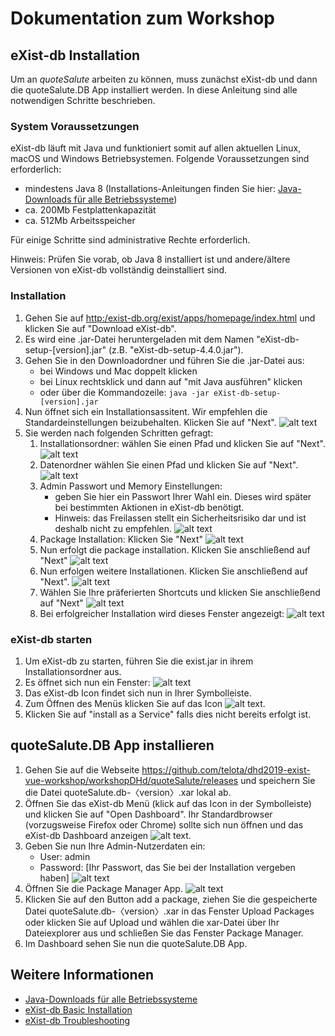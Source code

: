 # Dokumentation zum Workshop 

## eXist-db Installation

Um an *quoteSalute* arbeiten zu können, muss zunächst eXist-db und dann die quoteSalute.DB App installiert werden. In diese Anleitung sind alle notwendigen Schritte beschrieben.

### System Voraussetzungen

eXist-db läuft mit Java und funktioniert somit auf allen aktuellen Linux, macOS und Windows Betriebsystemen. Folgende Voraussetzungen sind erforderlich:

* mindestens Java 8 (Installations-Anleitungen finden Sie hier: [Java-Downloads für alle Betriebssysteme](https:/www.java.com/de/download/manual.jsp))
* ca. 200Mb Festplattenkapazität
* ca. 512Mb Arbeitsspeicher

Für einige Schritte sind administrative Rechte erforderlich.

Hinweis: Prüfen Sie vorab, ob Java 8 installiert ist und andere/ältere Versionen von eXist-db vollständig deinstalliert sind.

### Installation

1. Gehen Sie auf [http:/exist-db.org/exist/apps/homepage/index.html](http:/exist-db.org/exist/apps/homepage/index.html) und klicken Sie auf "Download eXist-db".
2. Es wird eine .jar-Datei heruntergeladen mit dem Namen "eXist-db-setup-[version].jar" (z.B. "eXist-db-setup-4.4.0.jar").
3. Gehen Sie in den Downloadordner und führen Sie die .jar-Datei aus:
    * bei Windows und Mac doppelt klicken
    * bei Linux rechtsklick und dann auf "mit Java ausführen" klicken
    * oder über die Kommandozeile: 
    ```java -jar eXist-db-setup-[version].jar```
4. Nun öffnet sich ein Installationsassitent. Wir empfehlen die Standardeinstellungen beizubehalten. Klicken Sie auf "Next". ![alt text](https://github.com/telota/dhd2019-exist-vue-workshop/imgages/1.jpg "eXist-db Installer")
5. Sie werden nach folgenden Schritten gefragt:
    1. Installationsordner: wählen Sie einen Pfad und klicken Sie auf "Next". ![alt text](https://github.com/telota/dhd2019-exist-vue-workshop/imgages/2.jpg "eXist-db installation path") 
    2. Datenordner wählen Sie einen Pfad und klicken Sie auf "Next". ![alt text](https://github.com/telota/dhd2019-exist-vue-workshop/imgages/3.jpg "eXist-db data path") 
    3. Admin Passwort und Memory Einstellungen:
        * geben Sie hier ein Passwort Ihrer Wahl ein. Dieses wird später bei bestimmten Aktionen in eXist-db benötigt. 
        * Hinweis: das Freilassen stellt ein Sicherheitsrisiko dar und ist deshalb nicht zu empfehlen.
        ![alt text](https://github.com/telota/dhd2019-exist-vue-workshop/dhd2019-exist-vue-workshop/imgages/4b.jpg "eXist-db admin pw") 
    4. Package Installation: Klicken Sie "Next"
        ![alt text](https://github.com/telota/dhd2019-exist-vue-workshop/imgages/5.jpg "eXist-db data path") 
    5. Nun erfolgt die package installation. Klicken Sie anschließend auf "Next" ![alt text](https://github.com/telota/dhd2019-exist-vue-workshop/imgages/7.jpg "eXist-db finished") 
    6. Nun erfolgen weitere Installationen. Klicken Sie anschließend auf "Next". ![alt text](https://github.com/telota/dhd2019-exist-vue-workshop/imgages/9.jpg "eXist-db ...") 
    7. Wählen Sie Ihre präferierten Shortcuts und klicken Sie anschließend auf "Next" ![alt text](https://github.com/telota/dhd2019-exist-vue-workshop/imgages/10.jpg "eXist-db data shortcuts") 
    8. Bei erfolgreicher Installation wird dieses Fenster angezeigt: ![alt text](https://github.com/telota/dhd2019-exist-vue-workshop/imgages/11.jpg "eXist-db data success") 

### eXist-db starten

1. Um eXist-db zu starten, führen Sie die exist.jar in ihrem Installationsordner aus.
2. Es öffnet sich nun ein Fenster: ![alt text](https://github.com/telota/dhd2019-exist-vue-workshop/imgages/13.jpg "eXist-db launching")
3. Das eXist-db Icon findet sich nun in Ihrer Symbolleiste.
4. Zum Öffnen des Menüs klicken Sie auf das Icon ![alt text](https://github.com/telota/dhd2019-exist-vue-workshop/imgages/icon.jpg "icon"). 
5. Klicken Sie auf "install as a Service" falls dies nicht bereits erfolgt ist.

## quoteSalute.DB App installieren
1. Gehen Sie auf die Webseite https://github.com/telota/dhd2019-exist-vue-workshop/workshopDHd/quoteSalute/releases und speichern Sie die Datei quoteSalute.db-〈version〉.xar lokal ab. 
2. Öffnen Sie das eXist-db Menü (klick auf das Icon in der Symbolleiste) und klicken Sie auf "Open Dashboard". Ihr Standardbrowser (vorzugsweise Firefox oder Chrome) sollte sich nun öffnen und das eXist-db Dashboard anzeigen ![alt text](https://github.com/telota/dhd2019-exist-vue-workshop/imgages/15.jpg "eXist-db dashboard").
3. Geben Sie nun Ihre Admin-Nutzerdaten ein: 
    * User: admin
    * Password: [Ihr Passwort, das Sie bei der Installation vergeben haben]
    ![alt text](https://github.com/telota/dhd2019-exist-vue-workshop/imgages/16.jpg "eXist-db dashboard einloggen")
4. Öffnen Sie die Package Manager App. ![alt text](https://github.com/telota/dhd2019-exist-vue-workshop/imgages/17.jpg "eXist-db package manager")
5. Klicken Sie auf den Button add a package, ziehen Sie die gespeicherte Datei quoteSalute.db-〈version〉.xar in das Fenster Upload Packages oder klicken Sie auf Upload und wählen die xar-Datei über Ihr Dateiexplorer aus und schließen Sie das Fenster Package Manager.
6. Im Dashboard sehen Sie nun die quoteSalute.DB App.


## Weitere Informationen 
* [Java-Downloads für alle Betriebssysteme](https:/www.java.com/de/download/manual.jsp)
* [eXist-db Basic Installation](https:/exist-db.org/exist/apps/doc/basic-installation)
* [eXist-db Troubleshooting](https:/exist-db.org/exist/apps/doc/troubleshooting.xml)
